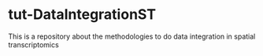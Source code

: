 # tut-DataIntegrationST
This is a repository about the methodologies to do data integration in spatial transcriptomics
